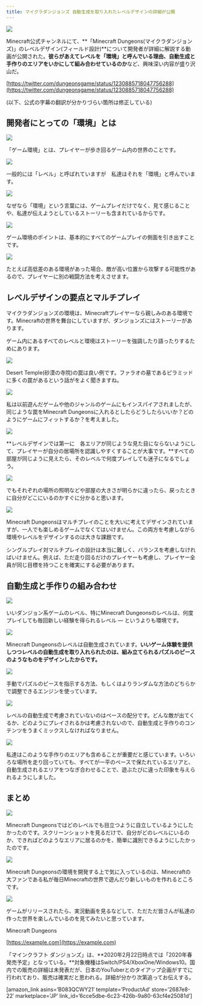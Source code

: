```yaml
---
title: マイクラダンジョンズ 自動生成を取り入れたレベルデザインの詳細が公開
---
```


![](https://cdn-ak.f.st-hatena.com/images/fotolife/s/sasigume/20210208/20210208100526.png)

Minecraft公式チャンネルにて、**「Minecraft Dungeons(マイクラダンジョンズ)」のレベルデザイン(フィールド設計)**について開発者が詳細に解説する動画が公開された。**彼らがあえてレベルを「環境」と呼んでいる理由、自動生成と手作りのエリアをいかにして組み合わせているのか**など、興味深い内容が盛り沢山だ。

[https://twitter.com/dungeonsgame/status/1230885718047756288](https://twitter.com/dungeonsgame/status/1230885718047756288)

(以下、公式の字幕の翻訳が分かりづらい箇所は修正している)

## 開発者にとっての「環境」とは

![](https://cdn-ak.f.st-hatena.com/images/fotolife/s/sasigume/20210208/20210208100738.png)

「ゲーム環境」とは、プレイヤーが歩き回るゲーム内の世界のことです。

![](https://cdn-ak.f.st-hatena.com/images/fotolife/s/sasigume/20210208/20210208100653.png)

一般的には「レベル」と呼ばれていますが　私達はそれを「環境」と呼んでいます。

![](https://cdn-ak.f.st-hatena.com/images/fotolife/s/sasigume/20210208/20210208100742.png)

なぜなら「環境」という言葉には、ゲームプレイだけでなく、見て感じることや、私達が伝えようとしているストーリーも含まれているからです。

![](https://cdn-ak.f.st-hatena.com/images/fotolife/s/sasigume/20210208/20210208100757.png)

ゲーム環境のポイントは、基本的にすべてのゲームプレイの側面を引き出すことです。

![](https://cdn-ak.f.st-hatena.com/images/fotolife/s/sasigume/20210208/20210208100642.png)

たとえば高低差のある環境があった場合、敵が高い位置から攻撃する可能性があるので、プレイヤーに別の戦闘方法を考えさせます。

## レベルデザインの要点とマルチプレイ

マイクラダンジョンズの環境は、Minecraftプレイヤーなら親しみのある環境です。Minecraftの世界を舞台にしていますが、ダンジョンズにはストーリーがあります。

ゲーム内にあるすべてのレベルと環境はストーリーを強調したり語ったりするためにあります。

![](https://cdn-ak.f.st-hatena.com/images/fotolife/s/sasigume/20210208/20210208100534.png)

Desert Temple(砂漠の寺院)の罠は良い例です。ファラオの墓であるピラミッドに多くの罠があるという話がをよく聞きますね。

![](https://cdn-ak.f.st-hatena.com/images/fotolife/s/sasigume/20210208/20210208100726.png)

私は以前遊んだゲームや他のジャンルのゲームにもインスパイアされましたが、同じような罠をMinecraft Dungeonsに入れるとしたらどうしたらいいか？どのようにゲームにフィットするか？を考えました。

![](https://cdn-ak.f.st-hatena.com/images/fotolife/s/sasigume/20210208/20210208100721.png)

**レベルデザインでは第一に　各エリアが同じような見た目にならないようにして、プレイヤーが自分の居場所を認識しやすくすることが大事です。**すべての部屋が同じように見えたら、そのレベルで何度プレイしても迷子になるでしょう。

![](https://cdn-ak.f.st-hatena.com/images/fotolife/s/sasigume/20210208/20210208100648.png)

でもそれぞれの場所の照明などや部屋の大きさが明らかに違ったら、戻ったときに自分がどこにいるのかすぐに分かると思います。

![](https://cdn-ak.f.st-hatena.com/images/fotolife/s/sasigume/20210208/20210208100522.png)

Minecraft Dungeonsはマルチプレイのことを大いに考えてデザインされていますが、一人でも楽しめるゲームでなくてはいけません。この両方を考慮しながら環境やレベルをデザインするのは大きな課題です。

シングルプレイ対マルチプレイの設計は本当に難しく、バランスを考慮しなければいけません。例えば、ただ走り回るだけのプレイヤーも考慮し、プレイヤー全員が同じ目標を持つことを確実にする必要があります。

## 自動生成と手作りの組み合わせ

![](https://cdn-ak.f.st-hatena.com/images/fotolife/s/sasigume/20210208/20210208100508.png)

いいダンジョン系ゲームのレベル、特にMinecraft Dungeonsのレベルは、何度プレイしても毎回新しい経験を得られるレベル ― というよりも環境です。

![](https://cdn-ak.f.st-hatena.com/images/fotolife/s/sasigume/20210208/20210208100709.png)

Minecraft Dungeonsのレベルは自動生成されています。**いいゲーム体験を提供しつつレベルの自動生成を取り入れられたのは、組み立てられるパズルのピースのようなものをデザインしたからです。**

![](https://cdn-ak.f.st-hatena.com/images/fotolife/s/sasigume/20210208/20210208100715.png)

手動でパズルのピースを指示する方法、もしくはよりランダムな方法のどちらかで調整できるエンジンを使っています。

![](https://cdn-ak.f.st-hatena.com/images/fotolife/s/sasigume/20210208/20210208100746.png)

レベルの自動生成で考慮されていないのはペースの配分です。どんな敵が出てくるか、どのようにプレイされるかは考慮されないので、自動生成と手作りのコンテンツをうまくミックスしなければなりません。

![](https://cdn-ak.f.st-hatena.com/images/fotolife/s/sasigume/20210208/20210208100701.png)

私達はこのような手作りのエリアも含めることが重要だと感じています。いろいろな場所を走り回っていても、すべてが一平のペースで保たれているエリアと、自動生成されるエリアをつなぎ合わせることで、遊ぶたびに違った印象を与えられるようにしました。

## まとめ

![](https://cdn-ak.f.st-hatena.com/images/fotolife/s/sasigume/20210208/20210208100526.png)

Minecraft Dungeonsではどのレベルでも目立つように自立しているようにしたかったのです。スクリーンショットを見るだけで、自分がどのレベルにいるのか、できればどのようなエリアに居るのかを、簡単に識別できるようにしたかったのです。

![](https://cdn-ak.f.st-hatena.com/images/fotolife/s/sasigume/20210208/20210208100636.png)

Minecraft Dungeonsの環境を開発する上で気に入っているのは、Minecraftの大ファンである私が毎日Minecraftの世界で遊んだり新しいものを作れるところです。

![](https://cdn-ak.f.st-hatena.com/images/fotolife/s/sasigume/20210208/20210208100504.png)

ゲームがリリースされたら、実況動画を見るなどして、ただただ皆さんが私達の作った世界を楽しんでいるのを見てみたいと思っています。

Minecraft Dungeons

[https://example.com](https://example.com)

「マインクラフト ダンジョンズ」は、**2020年2月22日時点では「2020年春発売予定」となっている。**対象機種はSwitch/PS4/XboxOne/Windows10。国内での販売の詳細は未発表だが、日本のYouTuberとのタイアップ企画がすでに行われており、販売は確実だと思われる。詳細が分かり次第追ってお伝えする。

\[amazon\_link asins=’B083QCWY21′ template=’ProductAd’ store=’2687e8-22′ marketplace=’JP’ link\_id=’6cce5dbe-6c23-426b-9a80-63cf4e25081d’\]

